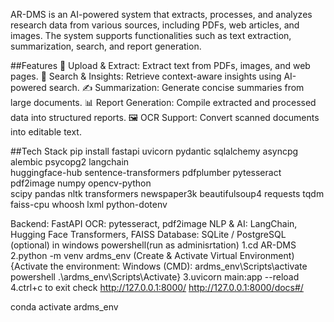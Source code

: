 AR-DMS is an AI-powered system that extracts, processes, and analyzes research data from various sources, including PDFs, web articles, and images. The system supports functionalities such as text extraction, summarization, search, and report generation.

##Features
📄 Upload & Extract: Extract text from PDFs, images, and web pages.
🔎 Search & Insights: Retrieve context-aware insights using AI-powered search.
✍ Summarization: Generate concise summaries from large documents.
📊 Report Generation: Compile extracted and processed data into structured reports.
🖼 OCR Support: Convert scanned documents into editable text.

##Tech Stack
 pip install fastapi uvicorn pydantic sqlalchemy asyncpg alembic psycopg2 langchain \
huggingface-hub sentence-transformers pdfplumber pytesseract pdf2image numpy opencv-python \
scipy pandas nltk transformers newspaper3k beautifulsoup4 requests tqdm \
faiss-cpu whoosh lxml python-dotenv

Backend: FastAPI
OCR: pytesseract, pdf2image
NLP & AI: LangChain, Hugging Face Transformers, FAISS
Database: SQLite / PostgreSQL (optional)
in windows powershell(run as adminisrtation)
1.cd AR-DMS
2.python -m venv ardms_env
(Create & Activate Virtual Environment) 
{Activate the environment:
Windows (CMD):
ardms_env\Scripts\activate
powershell
.\ardms_env\Scripts\Activate}
3.uvicorn main:app --reload
4.ctrl+c to exit
check http://127.0.0.1:8000/
http://127.0.0.1:8000/docs#/


conda activate ardms_env
